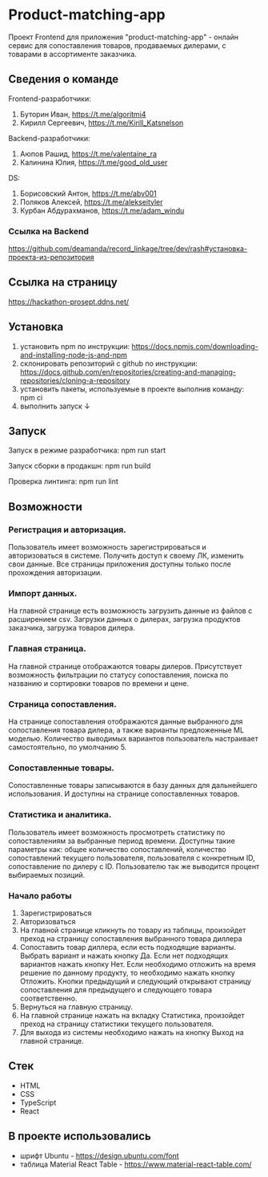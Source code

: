 # Product-matching-app

Проект Frontend для приложения "product-matching-app" - онлайн сервис для сопоставления товаров, продаваемых дилерами, с товарами в ассортименте заказчика.


## Сведения о команде
Frontend-разработчики:
1) Буторин Иван, https://t.me/algoritmi4
2) Кирилл Сергеевич, https://t.me/Kirill_Katsnelson

Backend-разработчики:
1) Аюпов Рашид, https://t.me/valentaine_ra
2) Калинина Юлия, https://t.me/good_old_user

DS:
1) Борисовский Антон, https://t.me/abv001
2) Поляков Алексей, https://t.me/alekseityler
3) Курбан Абдурахманов, https://t.me/adam_windu

### Ссылка на Backend

https://github.com/deamanda/record_linkage/tree/dev/rash#установка-проекта-из-репозитория

## Ссылка на страницу

https://hackathon-prosept.ddns.net/

## Установка

1. установить npm по инструкции: https://docs.npmjs.com/downloading-and-installing-node-js-and-npm
2. склонировать репозиторий с github по инструкции: https://docs.github.com/en/repositories/creating-and-managing-repositories/cloning-a-repository
3. установить пакеты, используемые в проекте выполнив команду: npm ci
4. выполнить запуск ↓

## Запуск

Запуск в режиме разработчика: npm run start

Запуск сборки в продакшн: npm run build

Проверка линтинга: npm run lint

## Возможности

### Регистрация и авторизация.

Пользователь имеет возможность зарегистрироваться и авторизоваться в системе. Получить доступ к своему ЛК, изменить свои данные.
Все страницы приложения доступны только после прохождения авторизации.

### Импорт данных.

На главной странице есть возможность загрузить данные из файлов с расширением csv. Загрузки данных о дилерах, загрузка продуктов заказчика, загрузка товаров дилера.

### Главная страница.

На главной странице отображаются товары дилеров. Присутствует возможность фильтрации по статусу сопоставления, поиска по названию и сортировки товаров по времени и цене.

### Страница сопоставления.

На странице сопоставления отображаются данные выбранного для сопоставления товара дилера, а также варианты предложенные ML моделью. Количество выводимых вариантов пользователь настраивает самостоятельно, по умолчанию 5.

### Сопоставленные товары.

Сопоставленные товары записываются в базу данных для дальнейшего использования. И доступны на странице сопоставленных товаров.

### Статистика и аналитика.

Пользователь имеет возможность просмотреть статистику по сопоставлениям за выбранные период времени. Доступны такие параметры как: общее количество сопоставлений, количество сопоставлений текущего пользователя, пользователя с конкретным ID, сопоставление по дилеру с ID. Пользователю так же выводится процент выбираемых позиций.

### Начало работы

1. Зарегистрироваться
2. Авторизоваться
3. На главной странице кликнуть по товару из таблицы, произойдет преход на страницу сопоставления выбранного товара диллера
4. Сопоставить товар диллера, если есть подходящие варианты. Выбрать вариант и нажать кнопку Да. Если нет подходящих вариантов нажать кнопку Нет. Если необходимо отложить на время решение по данному продукту, то необходимо нажать кнопку Отложить.
   Кнопки предыдущий и следующий открывают страницу сопоставления для предыдущего и следующего товара соответственно.
5. Вернуться на главную страницу.
6. На главной странице нажать на вкладку Статистика, произойдет преход на страницу статистики текущего пользователя.
7. Для выхода из системы необходимо нажать на кнопку Выход на главной странице.

## Стек

- HTML
- CSS
- TypeScript
- React


## В проекте использовались
- шрифт Ubuntu - https://design.ubuntu.com/font
- таблица Material React Table - https://www.material-react-table.com/
